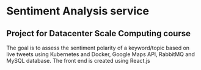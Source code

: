 # Sentiment Analysis service
## Project for Datacenter Scale Computing course

The goal is to assess the sentiment polarity of a keyword/topic based on live tweets using Kubernetes and Docker, Google Maps API, RabbitMQ and MySQL database.
The front end is created using React.js